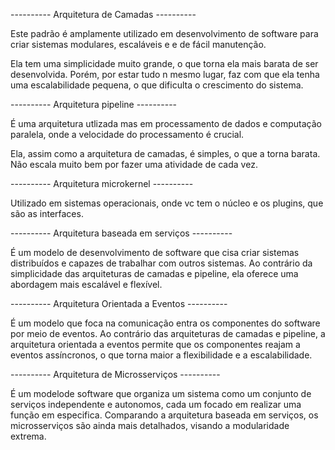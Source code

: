---------- Arquitetura de Camadas ----------

Este padrão é amplamente utilizado em desenvolvimento de software para criar sistemas modulares, escaláveis e e de fácil manutenção. 

Ela tem uma simplicidade muito grande, o que torna ela mais barata de ser desenvolvida. Porém, por estar tudo n mesmo lugar, faz com que ela tenha uma escalabilidade pequena, o que dificulta o crescimento do sistema.

---------- Arquitetura pipeline ----------

É uma arquitetura utlizada mas em processamento de dados e computação paralela, onde a velocidade do processamento é crucial.

Ela, assim como a arquitetura de camadas, é simples, o que a torna barata. Não escala muito bem por fazer uma atividade de cada vez.

---------- Arquitetura microkernel ----------

Utilizado em sistemas operacionais, onde vc tem o núcleo e os plugins, que são as interfaces.

---------- Arquitetura baseada em serviços ----------

É um modelo de desenvolvimento de software que cisa criar sistemas distribuídos e capazes de trabalhar com outros sistemas. Ao contrário da simplicidade das arquiteturas de camadas e pipeline, ela oferece uma abordagem mais escalável e flexível.

---------- Arquitetura Orientada a Eventos ----------

É um modelo que foca na comunicação entra os componentes do software por meio de eventos. Ao contrário das arquiteturas de camadas e pipeline, a arquitetura orientada a eventos permite que os componentes reajam a eventos assíncronos, o que torna maior a flexibilidade e a escalabilidade.

---------- Arquitetura de Microsserviços ----------

É um modelode software que organiza um sistema como um conjunto de serviços independente e autonomos, cada um focado em realizar uma função em especifica. Comparando a arquitetura baseada em serviços, os microsserviços são ainda mais detalhados, visando a modularidade extrema.